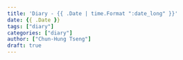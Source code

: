 ```yaml
---
title: 'Diary - {{ .Date | time.Format ":date_long" }}'
date: {{ .Date }}
tags: ["diary"]
categories: ["diary"]
author: ["Chun-Hung Tseng"]
draft: true
---
```

